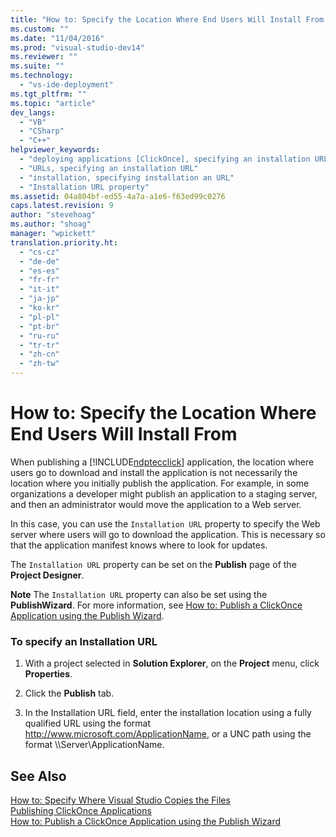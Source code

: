 ```yaml
---
title: "How to: Specify the Location Where End Users Will Install From | Microsoft Docs"
ms.custom: ""
ms.date: "11/04/2016"
ms.prod: "visual-studio-dev14"
ms.reviewer: ""
ms.suite: ""
ms.technology: 
  - "vs-ide-deployment"
ms.tgt_pltfrm: ""
ms.topic: "article"
dev_langs: 
  - "VB"
  - "CSharp"
  - "C++"
helpviewer_keywords: 
  - "deploying applications [ClickOnce], specifying an installation URL"
  - "URLs, specifying an installation URL"
  - "installation, specifying installation an URL"
  - "Installation URL property"
ms.assetid: 04a804bf-ed55-4a7a-a1e6-f63ed99c0276
caps.latest.revision: 9
author: "stevehoag"
ms.author: "shoag"
manager: "wpickett"
translation.priority.ht: 
  - "cs-cz"
  - "de-de"
  - "es-es"
  - "fr-fr"
  - "it-it"
  - "ja-jp"
  - "ko-kr"
  - "pl-pl"
  - "pt-br"
  - "ru-ru"
  - "tr-tr"
  - "zh-cn"
  - "zh-tw"
---
```

# How to: Specify the Location Where End Users Will Install From
When publishing a [!INCLUDE[ndptecclick](../deployment/includes/ndptecclick_md.md)] application, the location where users go to download and install the application is not necessarily the location where you initially publish the application. For example, in some organizations a developer might publish an application to a staging server, and then an administrator would move the application to a Web server.  
  
 In this case, you can use the `Installation URL` property to specify the Web server where users will go to download the application. This is necessary so that the application manifest knows where to look for updates.  
  
 The `Installation URL` property can be set on the **Publish** page of the **Project Designer**.  
  
 **Note** The `Installation URL` property can also be set using the **PublishWizard**. For more information, see [How to: Publish a ClickOnce Application using the Publish Wizard](../deployment/how-to-publish-a-clickonce-application-using-the-publish-wizard.md).  
  
### To specify an Installation URL  
  
1.  With a project selected in **Solution Explorer**, on the **Project** menu, click **Properties**.  
  
2.  Click the **Publish** tab.  
  
3.  In the Installation URL field, enter the installation location using a fully qualified URL using the format http://www.microsoft.com/ApplicationName, or a UNC path using the format \\\Server\ApplicationName.  
  
## See Also  
 [How to: Specify Where Visual Studio Copies the Files](../deployment/how-to-specify-where-visual-studio-copies-the-files.md)   
 [Publishing ClickOnce Applications](../deployment/publishing-clickonce-applications.md)   
 [How to: Publish a ClickOnce Application using the Publish Wizard](../deployment/how-to-publish-a-clickonce-application-using-the-publish-wizard.md)